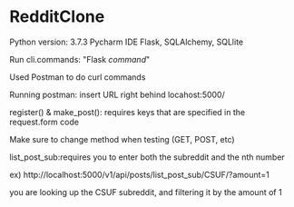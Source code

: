 # RedditClone
 
Python version: 3.7.3
Pycharm IDE
Flask, SQLAlchemy, SQLlite

Run cli.commands: "Flask *command*"

Used Postman to do curl commands


Running postman: insert URL right behind locahost:5000/

register() & make_post(): requires keys that are specified in the request.form code

Make sure to change method when testing (GET, POST, etc)

list_post_sub:requires you to enter both the subreddit and the nth number

ex) http://localhost:5000/v1/api/posts/list_post_sub/CSUF/?amount=1

you are looking up the CSUF subreddit, and filtering it by the amount of 1
